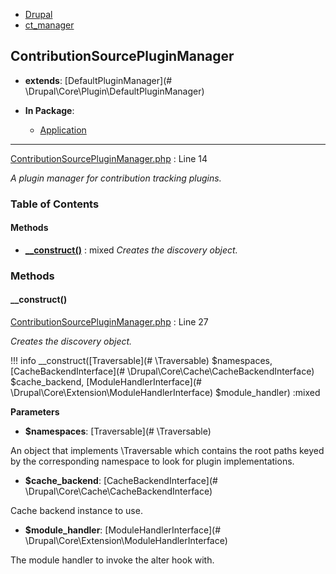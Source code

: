 
- [Drupal](../namespaces/drupal.md)
- [ct_manager](../namespaces/drupal-ct-manager.md)


## ContributionSourcePluginManager

- **extends**: [DefaultPluginManager](# \Drupal\Core\Plugin\DefaultPluginManager)

- **In Package**:
    - [Application](../packages/Application.md)
  


---





[ContributionSourcePluginManager.php](../files/web-modules-custom-ct-manager-src-contributionsourcepluginmanager.md) : Line 14

*A plugin manager for contribution tracking plugins.*









### Table of Contents










#### Methods
- **[__construct()](../classes/Drupal-ct-manager-ContributionSourcePluginManager.md#__construct)**
           : mixed
*Creates the discovery object.*









### Methods

#### __construct()

[ContributionSourcePluginManager.php](../files/web-modules-custom-ct-manager-src-contributionsourcepluginmanager.md) : Line 27

*Creates the discovery object.*

!!! info
    __construct([Traversable](# \Traversable) $namespaces, [CacheBackendInterface](# \Drupal\Core\Cache\CacheBackendInterface) $cache_backend, [ModuleHandlerInterface](# \Drupal\Core\Extension\ModuleHandlerInterface) $module_handler) :mixed




**Parameters**

- **$namespaces**: [Traversable](# \Traversable)
    
An object that implements \Traversable which contains the root paths
keyed by the corresponding namespace to look for plugin implementations.

- **$cache_backend**: [CacheBackendInterface](# \Drupal\Core\Cache\CacheBackendInterface)
    
Cache backend instance to use.

- **$module_handler**: [ModuleHandlerInterface](# \Drupal\Core\Extension\ModuleHandlerInterface)
    
The module handler to invoke the alter hook with.









